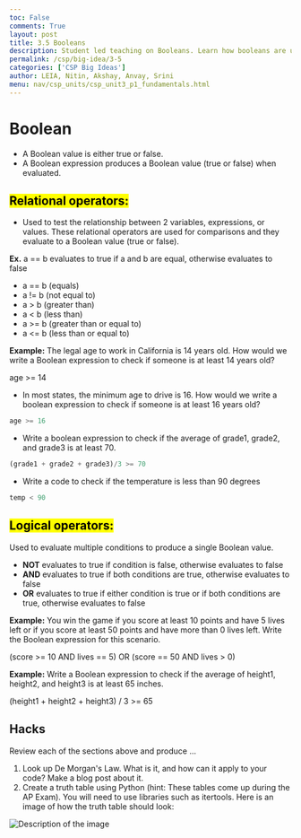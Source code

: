 ```yaml
---
toc: False
comments: True
layout: post
title: 3.5 Booleans
description: Student led teaching on Booleans. Learn how booleans are used in decision-making with logical operators.
permalink: /csp/big-idea/3-5
categories: ['CSP Big Ideas']
author: LEIA, Nitin, Akshay, Anvay, Srini
menu: nav/csp_units/csp_unit3_p1_fundamentals.html
---
```


# Boolean

- A Boolean value is either true or false.
- A Boolean expression produces a Boolean value (true or false) when evaluated.

## <mark><b>Relational operators:</b></mark> 
- Used to test the relationship between 2 variables, expressions, or values. These relational operators are used for comparisons and they evaluate to a Boolean value (true or false).

<b>Ex.</b> a == b evaluates to true if a and b are equal, otherwise evaluates to false

- a == b (equals)	
- a != b (not equal to)
- a > b (greater than)
- a < b (less than)
- a >= b (greater than or equal to)
- a <= b (less than or equal to)

<b>Example:</b> The legal age to work in California is 14 years old. How would we write a Boolean expression to check if someone is at least 14 years old?

age >= 14

- In most states, the minimum age to drive is 16. How would we write a boolean expression to check if someone is at least 16 years old?
```python
age >= 16
```
- Write a boolean expression to check if the average of grade1, grade2, and grade3 is at least 70. 
```python
(grade1 + grade2 + grade3)/3 >= 70
```
- Write a code to check if the temperature is less than 90 degrees
```python
temp < 90
```

## <mark><b>Logical operators:</b></mark>
Used to evaluate multiple conditions to produce a single Boolean value.

- <b>NOT</b>	evaluates to true if condition is false, otherwise evaluates to false
- <b>AND</b>	evaluates to true if both conditions are true, otherwise evaluates to false
- <b>OR</b>	evaluates to true if either condition is true or if both conditions are true, otherwise evaluates to false

<b>Example:</b> You win the game if you score at least 10 points and have 5 lives left or if you score at least 50 points and have more than 0 lives left. Write the Boolean expression for this scenario.

(score >= 10 AND lives == 5) OR (score == 50 AND lives > 0)

<b>Example:</b> Write a Boolean expression to check if the average of height1, height2, and height3 is at least 65 inches.

(height1 + height2 + height3) / 3 >= 65

## Hacks
Review each of the sections above and produce ...
1. Look up De Morgan's Law. What is it, and how can it apply to your code? Make a blog post about it.
2. Create a truth table using Python (hint: These tables come up during the AP Exam). You will need to use libraries such as itertools. Here is an image of how the truth table should look:

<img src="{{site.baseurl}}/images/binary/codetable.png" alt="Description of the image" />


